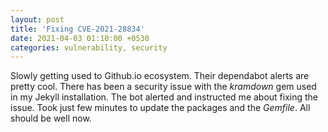 ```yaml
---
layout: post
title: 'Fixing CVE-2021-28834'
date: 2021-04-03 01:10:00 +0530
categories: vulnerability, security
---
```


Slowly getting used to Github.io ecosystem. Their dependabot alerts are pretty cool. There has been a security issue with the *kramdown* gem used in my Jekyll installation. The bot alerted and instructed me about fixing the issue. Took just few minutes to update the packages and the *Gemfile*. All should be well now.
